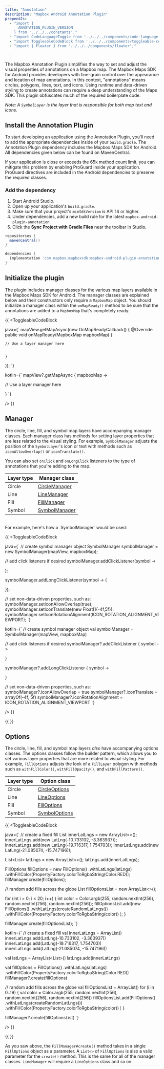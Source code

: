 ```yaml
---
title: "Annotation"
description: "Mapbox Android Annotation Plugin"
prependJs:
  - "import {
      ANNOTATION_PLUGIN_VERSION
    } from '../../../constants';"
  - "import CodeLanguageToggle from '../../../components/code-language-toggle';"
  - "import ToggleableCodeBlock from '../../../components/toggleable-code-block';"
  - "import { Floater } from '../../../components/floater';"

---
```


The Mapbox Annotation Plugin simplifies the way to set and adjust the visual properties of annotations on a Mapbox map. The Mapbox Maps SDK for Android provides developers with fine-grain control over the appearance and location of map annotations. In this context, "annotations" means circles, polygons, lines, text, and icons. Using runtime and data-driven styling to create annotations can require a deep understanding of the Maps SDK. This plugin obfuscates much of the required boilerplate code.

_Note: A `SymbolLayer` is the layer that is responsible for both map text and icons._

## Install the Annotation Plugin

To start developing an application using the Annotation Plugin, you'll need to add the appropriate dependencies inside of your `build.gradle`. The Annotation Plugin dependency includes the Mapbox Maps SDK for Android. All dependencies given below can be found on MavenCentral.

If your application is close or exceeds the 65k method count limit, you can mitigate this problem by enabling ProGuard inside your application. ProGuard directives are included in the Android dependencies to preserve the required classes.

### Add the dependency

1. Start Android Studio.
2. Open up your application's `build.gradle`.
3. Make sure that your project's `minSdkVersion` is API 14 or higher.
4. Under dependencies, add a new build rule for the latest `mapbox-android-plugin-annotation`.
5. Click the **Sync Project with Gradle Files** near the toolbar in Studio.

```groovy
repositories {
  mavenCentral()
}

dependencies {
  implementation 'com.mapbox.mapboxsdk:mapbox-android-plugin-annotation:{{ ANNOTATION_PLUGIN_VERSION }}'
}
```

## Initialize the plugin

The plugin includes manager classes for the various map layers available in the Mapbox Maps SDK for Android. The manager classes are explained below and their constructors only require a `MapboxMap` object. You should initialize a manager class within the `onMapReady()` method to be sure that the annotations are added to a `MapboxMap` that's completely ready.

{{
<CodeLanguageToggle id="initializing-class" />
<ToggleableCodeBlock

java={`
mapView.getMapAsync(new OnMapReadyCallback() {
    @Override
    public void onMapReady(MapboxMap mapboxMap) {
  	
  	// Use a layer manager here
  	
  		
    }
});
`}

kotlin={`
mapView?.getMapAsync { mapboxMap ->
 
 // Use a layer manager here
     
}
`}

/>
}} 


## Manager

The circle, line, fill, and symbol map layers have accompanying manager classes. Each manager class has methods for setting layer properties that are less related to the visual styling. For example, `SymbolManager` adjusts the position of the `SymbolLayer`'s icon or text with methods such as `iconAllowOverlap()` or `iconTranslate()`.

You can also set `onClick` and `onLongClick` listeners to the type of annotations that you're adding to the map.


| Layer type | Manager class
| --- | --- |
| Circle | [CircleManager](https://github.com/mapbox/mapbox-plugins-android/blob/master/plugin-annotation/src/main/java/com/mapbox/mapboxsdk/plugins/annotation/CircleManager.java) |
| Line| [LineManager](https://github.com/mapbox/mapbox-plugins-android/blob/master/plugin-annotation/src/main/java/com/mapbox/mapboxsdk/plugins/annotation/LineManager.java) |
| Fill | [FillManager](https://github.com/mapbox/mapbox-plugins-android/blob/master/plugin-annotation/src/main/java/com/mapbox/mapboxsdk/plugins/annotation/FillManager.java) |
| Symbol | [SymbolManager](https://github.com/mapbox/mapbox-plugins-android/blob/master/plugin-annotation/src/main/java/com/mapbox/mapboxsdk/plugins/annotation/SymbolManager.java) |

<br>
For example, here's how a `SymbolManager` would be used:

{{
<CodeLanguageToggle id="manager-class" />
<ToggleableCodeBlock

java={`
// create symbol manager object
SymbolManager symbolManager = new SymbolManager(mapView, mapboxMap);

// add click listeners if desired
symbolManager.addClickListener(symbol -> 

);
	
symbolManager.addLongClickListener(symbol -> {
		
});

// set non-data-driven properties, such as:
symbolManager.setIconAllowOverlap(true);
symbolManager.setIconTranslate(new Float[]{-4f,5f});
symbolManager.setIconRotationAlignment(ICON_ROTATION_ALIGNMENT_VIEWPORT);
`}

kotlin={`
// create symbol manager object
val symbolManager = SymbolManager(mapView, mapboxMap)

// add click listeners if desired
symbolManager?.addClickListener { symbol ->
    
}

symbolManager?.addLongClickListener { symbol ->
    
}

// set non-data-driven properties, such as:
symbolManager?.iconAllowOverlap = true
symbolManager?.iconTranslate = arrayOf(-4f, 5f)
symbolManager?.iconRotationAlignment = ICON_ROTATION_ALIGNMENT_VIEWPORT
`}

/>
}} 

{{
  <Floater
    url="https://github.com/mapbox/mapbox-plugins-android/tree/master/app/src/main/java/com/mapbox/mapboxsdk/plugins/testapp/activity/annotation"
    title="Manager class usage"
    category="example"
    text="See more usage of various manager classes"
  />
}}

## Options

The circle, line, fill, and symbol map layers _also_ have accompanying options classes. The options classes follow the builder pattern, which allows you to set various layer properties that are more related to visual styling. For example, `FillOptions` adjusts the look of a `FillLayer` polygon with methods such as `withFillColor()`, `withFillOpacity()`, and `withFillPattern()`.

| Layer type | Option class
| --- | --- |
| Circle | [CircleOptions](https://github.com/mapbox/mapbox-plugins-android/blob/master/plugin-annotation/src/main/java/com/mapbox/mapboxsdk/plugins/annotation/CircleOptions.java)
| Line| [LineOptions](https://github.com/mapbox/mapbox-plugins-android/blob/master/plugin-annotation/src/main/java/com/mapbox/mapboxsdk/plugins/annotation/LineOptions.java)
| Fill | [FillOptions](https://github.com/mapbox/mapbox-plugins-android/blob/master/plugin-annotation/src/main/java/com/mapbox/mapboxsdk/plugins/annotation/FillOptions.java)
| Symbol | [SymbolOptions](https://github.com/mapbox/mapbox-plugins-android/blob/master/plugin-annotation/src/main/java/com/mapbox/mapboxsdk/plugins/annotation/SymbolOptions.java)

{{
<CodeLanguageToggle id="options-class" />
<ToggleableCodeBlock

java={`
// create a fixed fill
List<LatLng> innerLatLngs = new ArrayList<>();
innerLatLngs.add(new LatLng(-10.733102, -3.363937));
innerLatLngs.add(new LatLng(-19.716317, 1.754703));
innerLatLngs.add(new LatLng(-21.085074, -15.747196));

List<List<LatLng>> latLngs = new ArrayList<>();
latLngs.add(innerLatLngs);
      
FillOptions fillOptions = new FillOptions()
	.withLatLngs(latLngs)
	.withFillColor(PropertyFactory.colorToRgbaString(Color.RED));
fillManager.create(fillOptions);

// random add fills across the globe
List<FillOptions> fillOptionsList = new ArrayList<>();

for (int i = 0; i < 20; i++) {
	int color = Color.argb(255, random.nextInt(256), random.nextInt(256), random.nextInt(256));
	fillOptionsList.add(new FillOptions()
	  .withLatLngs(createRandomLatLngs())
	  .withFillColor(PropertyFactory.colorToRgbaString(color))
	);
}

fillManager.create(fillOptionsList);
`}

kotlin={`
// create a fixed fill
val innerLatLngs = ArrayList<LatLng>()
innerLatLngs.add(LatLng(-10.733102, -3.363937))
innerLatLngs.add(LatLng(-19.716317, 1.754703))
innerLatLngs.add(LatLng(-21.085074, -15.747196))

val latLngs = ArrayList<List<LatLng>>()
latLngs.add(innerLatLngs)

val fillOptions = FillOptions()
	.withLatLngs(latLngs)
	.withFillColor(PropertyFactory.colorToRgbaString(Color.RED))
fillManager?.create(fillOptions)

// random add fills across the globe
val fillOptionsList = ArrayList<FillOptions>()
for (i in 0..19) {
	val color = Color.argb(255, random.nextInt(256), random.nextInt(256), random.nextInt(256))
	fillOptionsList.add(FillOptions()
		.withLatLngs(createRandomLatLngs())
		.withFillColor(PropertyFactory.colorToRgbaString(color))
	)
}

fillManager?.create(fillOptionsList)
`}

/>
}}

{{
  <Floater
    url="https://github.com/mapbox/mapbox-plugins-android/tree/master/app/src/main/java/com/mapbox/mapboxsdk/plugins/testapp/activity/annotation"
    title="Manager class usage"
    category="example"
    text="See more usage of various option classes"
  />
}}

As you saw above, the `FillManager#create()` method takes in a single `FillOptions` object as a parameter. A `List<>` of `FillOptions` is also a valid parameter for the `create()` method. This is the same for all of the manager classes. `LineManager` will require a `LineOptions` class and so on.


